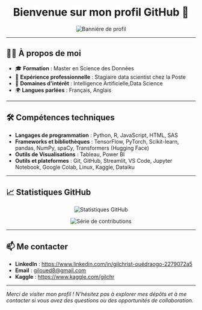 <h1 align="center">Bienvenue sur mon profil GitHub 👋</h1>

<p align="center">
  <img src="https://zupimages.net/up/25/15/hooz.jpeg" alt="Bannière de profil" />
</p>

---

## 👨‍💻 À propos de moi

- 🎓 **Formation** : Master en  Science des Données
- 💼 **Expérience professionnelle** : Stagiaire data scientist chez la Poste
- 🎯 **Domaines d'intérêt** : Intelligence Artificielle,Data Science
- 🌍 **Langues parlées** : Français, Anglais

---

## 🛠️ Compétences techniques

- **Langages de programmation** : Python, R, JavaScript, HTML, SAS
- **Frameworks et bibliothèques** : TensorFlow, PyTorch, Scikit-learn, pandas, NumPy, spaCy, Transformers (Hugging Face)
- **Outils de Visualisations** : Tableau, Power BI
- **Outils et plateformes** : Git, GitHub, Streamlit, VS Code, Jupyter Notebook, Google Colab, Linux, Kaggle, Dataiku

---

## 📈 Statistiques GitHub

<p align="center">
  <img src="https://github-readme-stats.vercel.app/api?username=Gilchristttt&show_icons=true&theme=dark" alt="Statistiques GitHub" />
</p>

<p align="center">
  <img src="https://github-readme-streak-stats.herokuapp.com/?user=Gilchristttt&theme=dark" alt="Série de contributions" />
</p>

---

## 📫 Me contacter

- **LinkedIn** : https://www.linkedin.com/in/gilchrist-ouédraogo-2279072a5
- **Email** : giloued8@gmail.com
- **Kaggle** : https://www.kaggle.com/gilchr

---

*Merci de visiter mon profil ! N'hésitez pas à explorer mes dépôts et à me contacter si vous avez des questions ou des opportunités de collaboration.*
